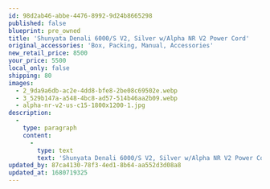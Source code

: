```yaml
---
id: 98d2ab46-abbe-4476-8992-9d24b8665298
published: false
blueprint: pre_owned
title: 'Shunyata Denali 6000/S V2, Silver w/Alpha NR V2 Power Cord'
original_accessories: 'Box, Packing, Manual, Accessories'
new_retail_price: 8500
your_price: 5500
local_only: false
shipping: 80
images:
  - 2_9da9a6db-ac2e-4dd8-bfe8-2be08c69502e.webp
  - 3_529b147a-a548-4bc8-ad57-514b46aa2b09.webp
  - alpha-nr-v2-us-c15-1800x1200-1.jpg
description:
  -
    type: paragraph
    content:
      -
        type: text
        text: 'Shunyata Denali 6000/S V2, Silver w/Alpha NR V2 Power Cord. Unit is in like-new condition with original box, packing and accessories. Package sold as new for $8,500.00'
updated_by: 87ca4130-78f3-4ed1-8b64-aa552d3d08a8
updated_at: 1680719325
---
```

